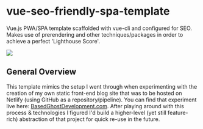 # vue-seo-friendly-spa-template
Vue.js PWA/SPA template scaffolded with vue-cli and configured for SEO. Makes use of prerendering and other techniques/packages in order to achieve a perfect 'Lighthouse Score'.

![](https://j.gifs.com/E89XL0.gif)

## General Overview
This template mimics the setup I went through when experimenting with the creation of my own static front-end blog site that was to be hosted on Netlify (using GitHub as a repository/pipeline). You can find that experiment live here: [BasedGhostDevelopment.com](https://www.basedghostdevelopment.com/). After playing around with this process & technologies I figured I'd build a higher-level (yet still feature-rich) abstraction of that project for quick re-use in the future.


